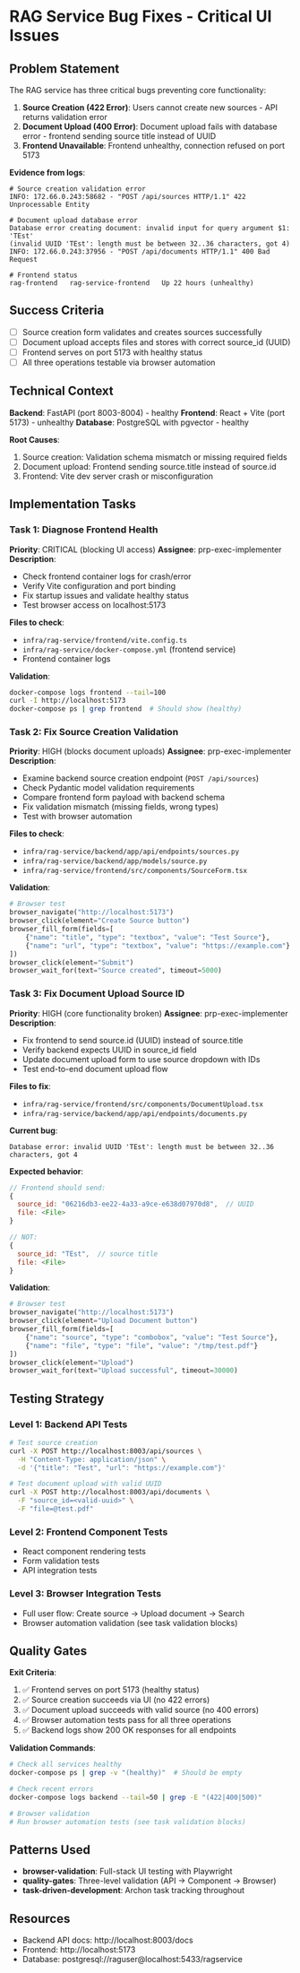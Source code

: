 # RAG Service Bug Fixes - Critical UI Issues

## Problem Statement

The RAG service has three critical bugs preventing core functionality:

1. **Source Creation (422 Error)**: Users cannot create new sources - API returns validation error
2. **Document Upload (400 Error)**: Document upload fails with database error - frontend sending source title instead of UUID
3. **Frontend Unavailable**: Frontend unhealthy, connection refused on port 5173

**Evidence from logs**:
```
# Source creation validation error
INFO: 172.66.0.243:58682 - "POST /api/sources HTTP/1.1" 422 Unprocessable Entity

# Document upload database error
Database error creating document: invalid input for query argument $1: 'TEst'
(invalid UUID 'TEst': length must be between 32..36 characters, got 4)
INFO: 172.66.0.243:37956 - "POST /api/documents HTTP/1.1" 400 Bad Request

# Frontend status
rag-frontend   rag-service-frontend   Up 22 hours (unhealthy)
```

## Success Criteria

- [ ] Source creation form validates and creates sources successfully
- [ ] Document upload accepts files and stores with correct source_id (UUID)
- [ ] Frontend serves on port 5173 with healthy status
- [ ] All three operations testable via browser automation

## Technical Context

**Backend**: FastAPI (port 8003-8004) - healthy
**Frontend**: React + Vite (port 5173) - unhealthy
**Database**: PostgreSQL with pgvector - healthy

**Root Causes**:
1. Source creation: Validation schema mismatch or missing required fields
2. Document upload: Frontend sending source.title instead of source.id
3. Frontend: Vite dev server crash or misconfiguration

## Implementation Tasks

### Task 1: Diagnose Frontend Health
**Priority**: CRITICAL (blocking UI access)
**Assignee**: prp-exec-implementer
**Description**:
- Check frontend container logs for crash/error
- Verify Vite configuration and port binding
- Fix startup issues and validate healthy status
- Test browser access on localhost:5173

**Files to check**:
- `infra/rag-service/frontend/vite.config.ts`
- `infra/rag-service/docker-compose.yml` (frontend service)
- Frontend container logs

**Validation**:
```bash
docker-compose logs frontend --tail=100
curl -I http://localhost:5173
docker-compose ps | grep frontend  # Should show (healthy)
```

### Task 2: Fix Source Creation Validation
**Priority**: HIGH (blocks document uploads)
**Assignee**: prp-exec-implementer
**Description**:
- Examine backend source creation endpoint (`POST /api/sources`)
- Check Pydantic model validation requirements
- Compare frontend form payload with backend schema
- Fix validation mismatch (missing fields, wrong types)
- Test with browser automation

**Files to check**:
- `infra/rag-service/backend/app/api/endpoints/sources.py`
- `infra/rag-service/backend/app/models/source.py`
- `infra/rag-service/frontend/src/components/SourceForm.tsx`

**Validation**:
```python
# Browser test
browser_navigate("http://localhost:5173")
browser_click(element="Create Source button")
browser_fill_form(fields=[
    {"name": "title", "type": "textbox", "value": "Test Source"},
    {"name": "url", "type": "textbox", "value": "https://example.com"}
])
browser_click(element="Submit")
browser_wait_for(text="Source created", timeout=5000)
```

### Task 3: Fix Document Upload Source ID
**Priority**: HIGH (core functionality broken)
**Assignee**: prp-exec-implementer
**Description**:
- Fix frontend to send source.id (UUID) instead of source.title
- Verify backend expects UUID in source_id field
- Update document upload form to use source dropdown with IDs
- Test end-to-end document upload flow

**Files to fix**:
- `infra/rag-service/frontend/src/components/DocumentUpload.tsx`
- `infra/rag-service/backend/app/api/endpoints/documents.py`

**Current bug**:
```
Database error: invalid UUID 'TEst': length must be between 32..36 characters, got 4
```

**Expected behavior**:
```javascript
// Frontend should send:
{
  source_id: "06216db3-ee22-4a33-a9ce-e638d07970d8",  // UUID
  file: <File>
}

// NOT:
{
  source_id: "TEst",  // source title
  file: <File>
}
```

**Validation**:
```python
# Browser test
browser_navigate("http://localhost:5173")
browser_click(element="Upload Document button")
browser_fill_form(fields=[
    {"name": "source", "type": "combobox", "value": "Test Source"},
    {"name": "file", "type": "file", "value": "/tmp/test.pdf"}
])
browser_click(element="Upload")
browser_wait_for(text="Upload successful", timeout=30000)
```

## Testing Strategy

### Level 1: Backend API Tests
```bash
# Test source creation
curl -X POST http://localhost:8003/api/sources \
  -H "Content-Type: application/json" \
  -d '{"title": "Test", "url": "https://example.com"}'

# Test document upload with valid UUID
curl -X POST http://localhost:8003/api/documents \
  -F "source_id=<valid-uuid>" \
  -F "file=@test.pdf"
```

### Level 2: Frontend Component Tests
- React component rendering tests
- Form validation tests
- API integration tests

### Level 3: Browser Integration Tests
- Full user flow: Create source → Upload document → Search
- Browser automation validation (see task validation blocks)

## Quality Gates

**Exit Criteria**:
1. ✅ Frontend serves on port 5173 (healthy status)
2. ✅ Source creation succeeds via UI (no 422 errors)
3. ✅ Document upload succeeds with valid source (no 400 errors)
4. ✅ Browser automation tests pass for all three operations
5. ✅ Backend logs show 200 OK responses for all endpoints

**Validation Commands**:
```bash
# Check all services healthy
docker-compose ps | grep -v "(healthy)"  # Should be empty

# Check recent errors
docker-compose logs backend --tail=50 | grep -E "(422|400|500)"

# Browser validation
# Run browser automation tests (see task validation blocks)
```

## Patterns Used

- **browser-validation**: Full-stack UI testing with Playwright
- **quality-gates**: Three-level validation (API → Component → Browser)
- **task-driven-development**: Archon task tracking throughout

## Resources

- Backend API docs: http://localhost:8003/docs
- Frontend: http://localhost:5173
- Database: postgresql://raguser@localhost:5433/ragservice
